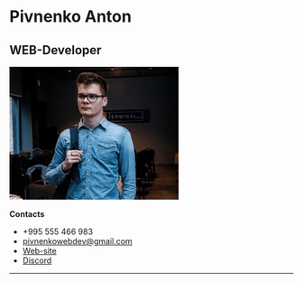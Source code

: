 
# Pivnenko Anton
## WEB-Developer
![Avatar](/img/ava.jpg)



**Contacts**


* +995 555 466 983
* pivnenkowebdev@gmail.com
* [Web-site](https://pivnenko-anton.pro/)
* [Discord](https://discord.gg/V8fwMPqd)

-----------------------------------------
